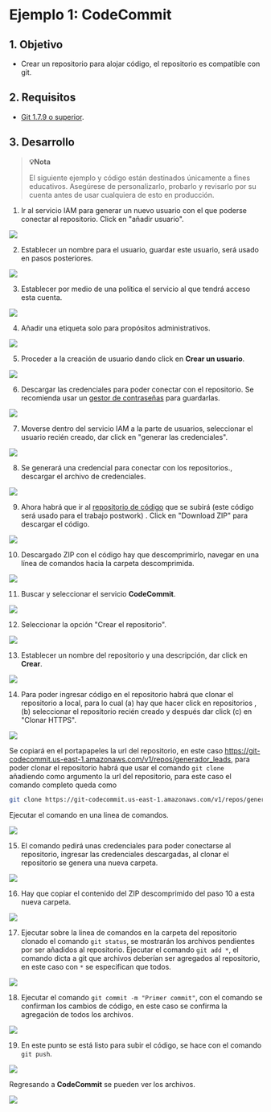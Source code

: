 # Ejemplo 1: CodeCommit

## 1. Objetivo 
- Crear un repositorio para alojar código, el repositorio es compatible con git.

## 2. Requisitos 
-  [Git 1.7.9 o superior](https://git-scm.com/downloads).

## 3. Desarrollo 

>**💡Nota**
>
>El siguiente ejemplo y código están destinados únicamente a fines educativos. Asegúrese de personalizarlo, probarlo y revisarlo por su cuenta antes de usar cualquiera de esto en producción.

1. Ir al servicio IAM para generar un nuevo usuario con el que poderse conectar al repositorio. Click en "añadir usuario".

<img src="../img/ej2-iam-add-user-01.png"></img>

2. Establecer un nombre para el usuario, guardar este usuario, será usado en pasos posteriores.

<img src="../img/ej2-iam-create-user-1a.png"></img>

3. Establecer por medio de una política el servicio al que tendrá acceso esta cuenta.

<img src="../img/ej2-iam-create-user-02.png"></img>

4. Añadir una etiqueta solo para propósitos administrativos.

<img src="../img/ej2-iam-create-user-03.png"></img>

5. Proceder a la creación de usuario dando click en **Crear un usuario**.

<img src="../img/ej2-iam-create-user-03b.png"></img>


6. Descargar las credenciales para poder conectar con el repositorio. Se recomienda usar un [gestor de contraseñas](https://bitwarden.com) para guardarlas.

<img src="../img/ej2-iam-created-user-finished-01.png"></img>

7. Moverse dentro del servicio IAM a la parte de usuarios, seleccionar el usuario recién creado, dar click en "generar las credenciales".

<img src="../img/ej2-iam-create-ssh-code-commit-01.png"></img>

8. Se generará una credencial para conectar con los repositorios., descargar el archivo de credenciales.

<img src="../img/ej2-iam-download-credentials-01.png"></img>

9. Ahora habrá que ir al [repositorio de código](https://github.com/bay007/leads) que se subirá (este código será usado para el trabajo postwork) .  Click en "Download ZIP" para descargar el código.

<img src="../img/ej2-download-zip-file-01.png"></img>

10. Descargado ZIP con el código hay que descomprimirlo, navegar en una línea de comandos hacia la carpeta descomprimida. 

<img src="../img/ej2-download-repository-01.png"></img>

11. Buscar y seleccionar el servicio **CodeCommit**.

<img src="../img/ej2-cc-access-01.png"></img>

12. Seleccionar la opción "Crear el repositorio".

<img src="../img/ej2-cc-create-new-repository-02.png"></img>

13. Establecer un nombre del repositorio y una descripción, dar click en **Crear**.

<img src="../img/ej2-cc-creating-repository-assign-name.png"></img>

14. Para poder ingresar código en el repositorio habrá que clonar el repositorio a local, para lo cual (a) hay que hacer click en repositorios , (b) seleccionar el repositorio recién creado y después dar click (c) en "Clonar  HTTPS".

<img src="../img/ej2-cc-clone-https-01.png"></img>

Se copiará en el portapapeles la url del repositorio, en este caso https://git-codecommit.us-east-1.amazonaws.com/v1/repos/generador_leads, para poder clonar el repositorio habrá que usar el comando `git clone ` añadiendo como argumento la url del repositorio, para este caso el comando completo queda como 

```bash
git clone https://git-codecommit.us-east-1.amazonaws.com/v1/repos/generador_leads
```
Ejecutar el comando en una linea de comandos.

<img src="../img/ej2-add-remote-origin-to-repository.-01.png"></img>


15. El comando pedirá unas credenciales para poder conectarse al repositorio, ingresar las credenciales descargadas, al clonar el repositorio se genera una nueva carpeta.

<img src="../img/ej2-cc-repository-from-aws-codecomit01.png"></img>

16. Hay que copiar el contenido del ZIP descomprimido del paso 10 a esta nueva carpeta.

<img src="../img/ej2-copy-files-from-zip-downloaded-01.png"></img>

17. Ejecutar sobre la linea de comandos en la carpeta del repositorio clonado el comando `git status`, se mostrarán los archivos pendientes por ser añadidos al repositorio.
Ejecutar el comando `git add *`, el comando dicta a git que archivos deberían ser agregados al repositorio, en este caso con `*` se especifican que todos.

<img src="../img/ej2-git-add-files-01.png"></img>

18. Ejecutar el comando `git commit -m "Primer commit"`, con el comando se confirman los cambios de código, en este caso se confirma la agregación de todos los archivos.

<img src="../img/ej2-git-commit-add-files-01.png"></img>

19. En este punto se está listo para subir el código, se hace con el comando `git push`.

<img src="../img/ej2-git-push-files-first-commit-01.png"></img>

Regresando a **CodeCommit** se pueden ver los archivos.

<img src="../img/ej2-cc-git-commit-view-all-01.png"></img>
